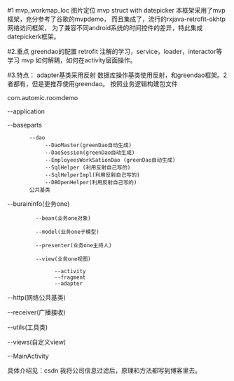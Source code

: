 #1 mvp_workmap_loc
图片定位
mvp struct with datepicker
本框架采用了mvp框架，充分参考了谷歌的mvpdemo，
而且集成了，流行的rxjava-retrofit-okhtp网络访问框架，
为了兼容不同android系统的时间控件的差异，特此集成datepickerk框架。

#2.重点
greendao的配置
retrofit 注解的学习，service，loader，interactor等学习
mvp 如何解耦，如何在activity层面操作。

#3.特点：
adapter基类采用反射
数据库操作基类使用反射，和greendao框架。2者都有，但是更推荐使用greendao。
按照业务逻辑构建包文件

com.automic.roomdemo

--application

--baseparts

           --dao
                --DaoMaster(greenDao自动生成)
                --DaoSession(greenDao自动生成)
                --EmployeesWorkSationDao (greenDao自动生成)
                --SqlHelper (利用反射自己写的)
                --SqlHelperImpl(利用反射自己写的)
                --DBOpenHelper(利用反射自己写的)
           公共基类
           
--buraininfo(业务one)

             --bean(业务one对象)
             
             --model(业务one子模型)
             
             --presenter(业务one主持人)
             
             --view(业务one视图)
             
                   --activity
                   --fragment
                   --adapter
                   
--http(网络公共基类)

--receiver(广播接收)

--utils(工具类)

--views(自定义view)

--MainActivity


具体介绍见：csdn
我将公司信息过滤后，原理和方法都写到博客里去。
